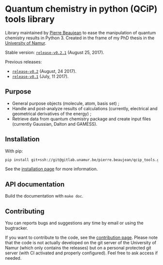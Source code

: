 # Quantum chemistry in python (QCiP) tools library

Library maintained by [Pierre Beaujean](pierre.beaujean@unamur.be) to ease the manipulation of quantum chemistry results in Python 3. Created in the frame of my PhD thesis in the [University of Namur](https://www.unamur.be).

Stable version: [`release-v0.2.1`](https://git.pierrebeaujean.net/pierre/qcip_tools/tree/release-v0.2.1) (August 25, 2017).

Previous releases:

+  [`release-v0.2`](https://git.pierrebeaujean.net/pierre/qcip_tools/tree/release-v0.2) (August, 24 2017).
+  [`release-v0.1`](https://git.pierrebeaujean.net/pierre/qcip_tools/tree/release-v0.1) (July, 11 2017).

## Purpose

+ General purpose objects (molecule, atom, basis set) ;
+ Handle and post-analyze results of calculations (currently, electrical and geometrical derivatives of the energy) ;
+ Retrieve data from quantum chemistry package and create input files (currently Gaussian, Dalton and GAMESS).

## Installation

With pip:

```bash
pip install git+ssh://git@gitlab.unamur.be/pierre.beaujean/qcip_tools.git
```

See the [installation page](./documentation/source/install.rst) for more information.

## API documentation

Build the documentation with `make doc`.

## Contributing

You can reports bugs and suggestions any time by email or using the bugtracker.

If you want to contribute to the code, see the [contribution page](./documentation/source/contributing.rst). 
Please note that the code is not actually developed on the git server of the University of Namur (which only contains the releases) but on a personal protected git server (with CI activated and properly configured). 
Feel free to ask access if needed.
